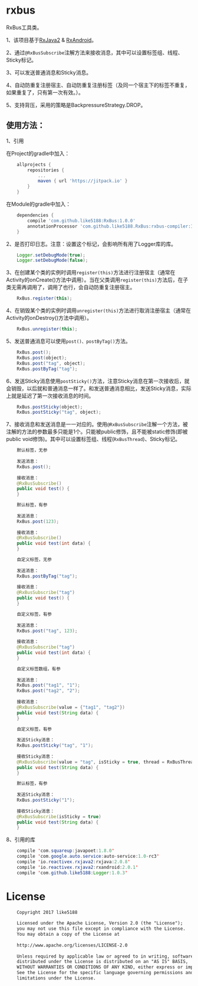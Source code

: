 # rxbus

RxBus工具类。

1、该项目基于[RxJava2](https://github.com/ReactiveX/RxJava) & [RxAndroid](https://github.com/ReactiveX/RxAndroid)。

2、通过`@RxBusSubscribe`注解方法来接收消息，其中可以设置标签组、线程、Sticky标记。

3、可以发送普通消息和Sticky消息。

4、自动防重复注册宿主、自动防重复注册标签（及同一个宿主下的标签不重复，如果重复了，只有第一次有效。）。

5、支持背压，采用的策略是BackpressureStrategy.DROP。

## 使用方法：

1、引用

在Project的gradle中加入：
```groovy
    allprojects {
        repositories {
            ...
            maven { url 'https://jitpack.io' }
        }
    }
```
在Module的gradle中加入：
```groovy
    dependencies {
        compile 'com.github.like5188:RxBus:1.0.0'
        annotationProcessor 'com.github.like5188.RxBus:rxbus-compiler:1.0.0'
    }
```

2、是否打印日志。注意：设置这个标记，会影响所有用了Logger库的库。
```java
    Logger.setDebugMode(true);
    Logger.setDebugMode(false);
```

3、在创建某个类的实例时调用`register(this)`方法进行注册宿主（通常在Activity的onCreate()方法中调用）。当在父类调用`register(this)`方法后，在子类无需再调用了，调用了也行，会自动防重复注册宿主。
```java
    RxBus.register(this);
```

4、在销毁某个类的实例时调用`unregister(this)`方法进行取消注册宿主（通常在Activity的onDestroy()方法中调用）。
```java
    RxBus.unregister(this);
```

5、发送普通消息可以使用`post()、postByTag()`方法。
```java
    RxBus.post();
    RxBus.post(object);
    RxBus.post("tag", object);
    RxBus.postByTag("tag");
```

6、发送Sticky消息使用`postSticky()`方法，注意Sticky消息在第一次接收后，就会销毁，以后就和普通消息一样了。和发送普通消息相比，发送Sticky消息，实际上就是延迟了第一次接收消息的时间。
```java
    RxBus.postSticky(object);
    RxBus.postSticky("tag", object);
```

7、接收消息和发送消息是一一对应的。使用`@RxBusSubscribe`注解一个方法，被注解的方法的参数最多只能是1个。只能被public修饰，且不能被static修饰(即被public void修饰)。其中可以设置标签组、线程(`RxBusThread`)、Sticky标记。
```java
    默认标签，无参
    
    发送消息：
    RxBus.post();
    
    接收消息：
    @RxBusSubscribe()
    public void test() {
    }
```
```java
    默认标签，有参
    
    发送消息：
    RxBus.post(123);
    
    接收消息：
    @RxBusSubscribe()
    public void test(int data) {
    }
```
```java
    自定义标签，无参
    
    发送消息：
    RxBus.postByTag("tag");
    
    接收消息：
    @RxBusSubscribe("tag")
    public void test() {
    }
```
```java
    自定义标签，有参
    
    发送消息：
    RxBus.post("tag", 123);
    
    接收消息：
    @RxBusSubscribe("tag")
    public void test(int data) {
    }
```
```java
    自定义标签数组，有参
    
    发送消息：
    RxBus.post("tag1", "1");
    RxBus.post("tag2", "2");
    
    接收消息：
    @RxBusSubscribe(value = {"tag1", "tag2"})
    public void test(String data) {
    }
```
```java
    自定义标签，有参
    
    发送Sticky消息：
    RxBus.postSticky("tag", "1");
    
    接收Sticky消息：
    @RxBusSubscribe(value = "tag", isSticky = true, thread = RxBusThread.IO)
    public void test(String data) {
    }
```
```java
    默认标签，有参
    
    发送Sticky消息：
    RxBus.postSticky("1");
    
    接收Sticky消息：
    @RxBusSubscribe(isSticky = true)
    public void test(String data) {
    }
```
8、引用的库
```java
    compile 'com.squareup:javapoet:1.8.0'
    compile 'com.google.auto.service:auto-service:1.0-rc3'
    compile 'io.reactivex.rxjava2:rxjava:2.0.8'
    compile 'io.reactivex.rxjava2:rxandroid:2.0.1'
    compile 'com.github.like5188:Logger:1.0.3'
```

# License
```xml
    Copyright 2017 like5188
    
    Licensed under the Apache License, Version 2.0 (the "License");
    you may not use this file except in compliance with the License.
    You may obtain a copy of the License at
    
    http://www.apache.org/licenses/LICENSE-2.0
    
    Unless required by applicable law or agreed to in writing, software
    distributed under the License is distributed on an "AS IS" BASIS,
    WITHOUT WARRANTIES OR CONDITIONS OF ANY KIND, either express or implied.
    See the License for the specific language governing permissions and
    limitations under the License.
